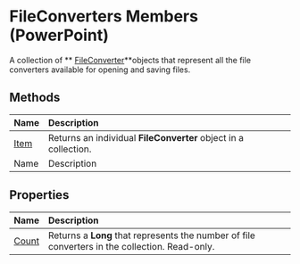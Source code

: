 
# FileConverters Members (PowerPoint)
A collection of  ** [FileConverter](6baf5bd8-6644-0784-a049-96c3d733043f.md)**objects that represent all the file converters available for opening and saving files.

## Methods



|**Name**|**Description**|
|:-----|:-----|
| [Item](4bd61f6b-6c43-4581-caaa-77e17ee6a354.md)|Returns an individual  **FileConverter** object in a collection.|
|Name|Description|

## Properties



|**Name**|**Description**|
|:-----|:-----|
| [Count](b3d80b25-7ff5-c47b-4aec-f2b94b63e5e1.md)|Returns a  **Long** that represents the number of file converters in the collection. Read-only.|
